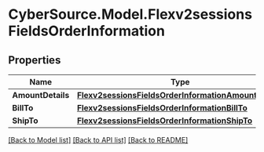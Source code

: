 # CyberSource.Model.Flexv2sessionsFieldsOrderInformation
## Properties

Name | Type | Description | Notes
------------ | ------------- | ------------- | -------------
**AmountDetails** | [**Flexv2sessionsFieldsOrderInformationAmountDetails**](Flexv2sessionsFieldsOrderInformationAmountDetails.md) |  | [optional] 
**BillTo** | [**Flexv2sessionsFieldsOrderInformationBillTo**](Flexv2sessionsFieldsOrderInformationBillTo.md) |  | [optional] 
**ShipTo** | [**Flexv2sessionsFieldsOrderInformationShipTo**](Flexv2sessionsFieldsOrderInformationShipTo.md) |  | [optional] 

[[Back to Model list]](../README.md#documentation-for-models) [[Back to API list]](../README.md#documentation-for-api-endpoints) [[Back to README]](../README.md)

